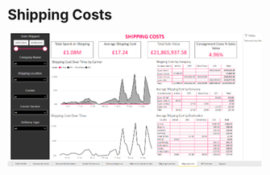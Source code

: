 # Shipping Costs

<a href="../images/reports/costs.png" target="_blank">
    <img src="../images/reports/costs.png"/>
</a>
